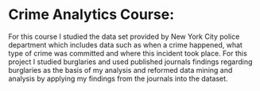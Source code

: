 # Crime Analytics Course:
For this course I studied the data set provided by New York City police department which includes data such as when a crime happened, what type of crime was committed and where this incident took place. For this project I studied burglaries and used published journals findings regarding burglaries as the basis of my analysis and reformed data mining and analysis by applying my findings from the journals into the dataset. 
